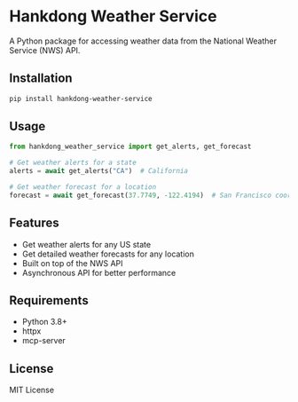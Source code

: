 # Hankdong Weather Service

A Python package for accessing weather data from the National Weather Service (NWS) API.

## Installation

```bash
pip install hankdong-weather-service
```

## Usage

```python
from hankdong_weather_service import get_alerts, get_forecast

# Get weather alerts for a state
alerts = await get_alerts("CA")  # California

# Get weather forecast for a location
forecast = await get_forecast(37.7749, -122.4194)  # San Francisco coordinates
```

## Features

- Get weather alerts for any US state
- Get detailed weather forecasts for any location
- Built on top of the NWS API
- Asynchronous API for better performance

## Requirements

- Python 3.8+
- httpx
- mcp-server

## License

MIT License 